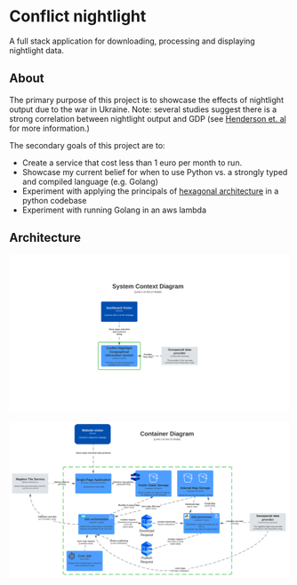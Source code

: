 # Conflict nightlight

A full stack application for downloading, processing and displaying nightlight data.

## About

The primary purpose of this project is to showcase the effects of nightlight output due to the war in
Ukraine. Note: several studies suggest there is a strong correlation between nightlight output and GDP
(see [Henderson et. al](https://www.semanticscholar.org/paper/Measuring-Economic-Growth-from-Outer-Space-Henderson-Storeygard/6a317e73405504a7bf20536171b6059e15d07d4f?p2df) for more information.)

The secondary goals of this project are to:
- Create a service that cost less than 1 euro per month to run.
- Showcase my current belief for when to use Python vs. a strongly typed and compiled language (e.g. Golang)
- Experiment with applying the principals of [hexagonal architecture](https://en.wikipedia.org/wiki/Hexagonal_architecture_(software)#:~:text=The%20hexagonal%20architecture%2C%20or%20ports,means%20of%20ports%20and%20adapters.) in a python codebase
- Experiment with running Golang in an aws lambda

## Architecture

![C4 Level 1](images/C4-level-1.svg)

![C4 Level 2](images/C4-level-2.svg)
